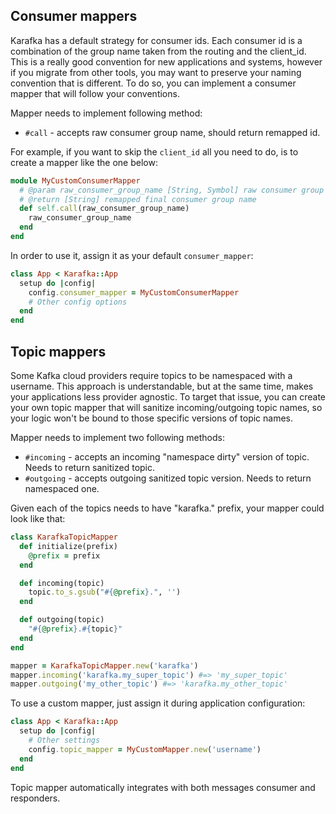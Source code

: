 ## Consumer mappers

Karafka has a default strategy for consumer ids. Each consumer id is a combination of the group name taken from the routing and the client_id. This is a really good convention for new applications and systems, however if you migrate from other tools, you may want to preserve your naming convention that is different. To do so, you can implement a consumer mapper that will follow your conventions.

Mapper needs to implement following method:

- ```#call``` - accepts raw consumer group name, should return remapped id.

For example, if you want to skip the ```client_id``` all you need to do, is to create a mapper like the one below:

```ruby
module MyCustomConsumerMapper
  # @param raw_consumer_group_name [String, Symbol] raw consumer group name
  # @return [String] remapped final consumer group name
  def self.call(raw_consumer_group_name)
    raw_consumer_group_name
  end
end
```

In order to use it, assign it as your default ```consumer_mapper```:

```ruby
class App < Karafka::App
  setup do |config|
    config.consumer_mapper = MyCustomConsumerMapper
    # Other config options
  end
end
```

## Topic mappers

Some Kafka cloud providers require topics to be namespaced with a username. This approach is understandable, but at the same time, makes your applications less provider agnostic. To target that issue, you can create your own topic mapper that will sanitize incoming/outgoing topic names, so your logic won't be bound to those specific versions of topic names.

Mapper needs to implement two following methods:

  - ```#incoming``` - accepts an incoming "namespace dirty" version of topic. Needs to return sanitized topic.
  - ```#outgoing``` - accepts outgoing sanitized topic version. Needs to return namespaced one.

Given each of the topics needs to have "karafka." prefix, your mapper could look like that:

```ruby
class KarafkaTopicMapper
  def initialize(prefix)
    @prefix = prefix
  end

  def incoming(topic)
    topic.to_s.gsub("#{@prefix}.", '')
  end

  def outgoing(topic)
    "#{@prefix}.#{topic}"
  end
end

mapper = KarafkaTopicMapper.new('karafka')
mapper.incoming('karafka.my_super_topic') #=> 'my_super_topic'
mapper.outgoing('my_other_topic') #=> 'karafka.my_other_topic'
```

To use a custom mapper, just assign it during application configuration:

```ruby
class App < Karafka::App
  setup do |config|
    # Other settings
    config.topic_mapper = MyCustomMapper.new('username')
  end
end
```

Topic mapper automatically integrates with both messages consumer and responders.
